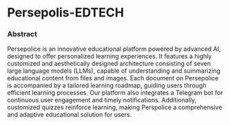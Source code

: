 # Persepolis-EDTECH

### Abstract

Persepolice is an innovative educational platform powered by advanced AI, designed to offer personalized learning experiences. It features a highly customized and aesthetically designed architecture consisting of seven large language models (LLMs), capable of understanding and summarizing educational content from files and images. Each document on Persepolice is accompanied by a tailored learning roadmap, guiding users through efficient learning processes. Our platform also integrates a Telegram bot for continuous user engagement and timely notifications. Additionally, customized quizzes reinforce learning, making Perspolice a comprehensive and adaptive educational solution for users.
